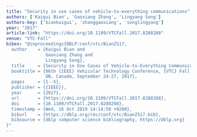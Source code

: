 ```yaml
---
title: "Security in use cases of vehicle-to-everything communications"
authors: ['Kaigui Bian', 'Gaoxiang Zhang', 'Lingyang Song']
authors-key: ['biankaigui', 'zhanggaoxiang', 'songlingyang']
year: "2017"
article-link: "https://doi.org/10.1109/VTCFall.2017.8288208"
venue: "VTC-Fall"
bibex: "@inproceedings{DBLP:conf/vtc/BianZS17,
  author    = {Kaigui Bian and
               Gaoxiang Zhang and
               Lingyang Song},
  title     = {Security in Use Cases of Vehicle-to-Everything Communications},
  booktitle = {86th {IEEE} Vehicular Technology Conference, {VTC} Fall 2017, Toronto,
               ON, Canada, September 24-27, 2017},
  pages     = {1--5},
  publisher = {{IEEE}},
  year      = {2017},
  url       = {https://doi.org/10.1109/VTCFall.2017.8288208},
  doi       = {10.1109/VTCFall.2017.8288208},
  timestamp = {Wed, 16 Oct 2019 14:14:50 +0200},
  biburl    = {https://dblp.org/rec/conf/vtc/BianZS17.bib},
  bibsource = {dblp computer science bibliography, https://dblp.org}
}"
---
```

